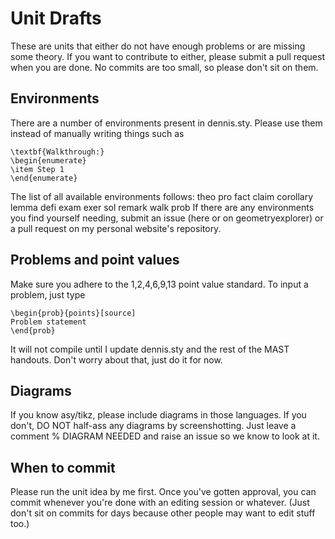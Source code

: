 # Unit Drafts

These are units that either do not have enough problems or are missing some theory. If you want to contribute to either, please submit a pull request when you are done. No commits are too small, so please don't sit on them.

## Environments

There are a number of environments present in dennis.sty. Please use them instead of manually writing things such as
	
	\textbf{Walkthrough:}
	\begin{enumerate}
	\item Step 1
	\end{enumerate}

The list of all available environments follows:
	theo
	pro
	fact
	claim
	corollary
	lemma
	defi
	exam
	exer
	sol
	remark
	walk
	prob
If there are any environments you find yourself needing, submit an issue (here or on geometryexplorer) or a pull request on my personal website's repository.

## Problems and point values

Make sure you adhere to the 1,2,4,6,9,13 point value standard. To input a problem, just type

	\begin{prob}{points}[source]
	Problem statement
	\end{prob}
	
It will not compile until I update dennis.sty and the rest of the MAST handouts. Don't worry about that, just do it for now.

## Diagrams

If you know asy/tikz, please include diagrams in those languages. If you don't, DO NOT half-ass any diagrams by screenshotting. Just leave a comment
	% DIAGRAM NEEDED
and raise an issue so we know to look at it.

## When to commit

Please run the unit idea by me first. Once you've gotten approval, you can commit whenever you're done with an editing session or whatever. (Just don't sit on commits for days because other people may want to edit stuff too.)
